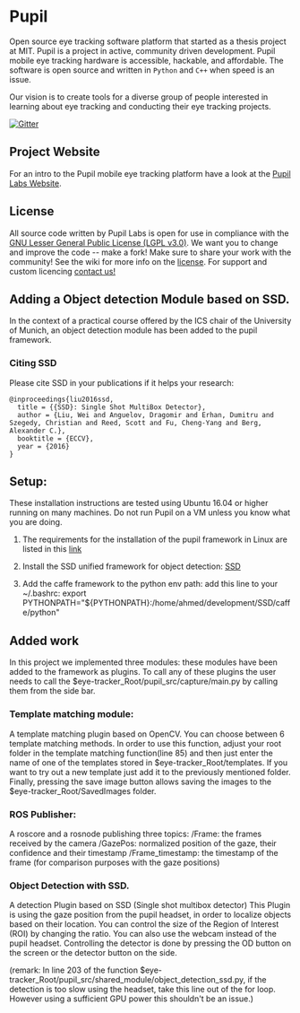 # Pupil
Open source eye tracking software platform that started as a thesis project at MIT. Pupil is a project in active, community driven development. Pupil mobile eye tracking hardware is accessible, hackable, and affordable. The software is open source and written in `Python` and `C++` when speed is an issue.

Our vision is to create tools for a diverse group of people interested in learning about eye tracking and conducting their eye tracking projects.

[![Gitter](https://badges.gitter.im/pupil-labs/pupil.svg)](https://gitter.im/pupil-labs/pupil?utm_source=badge&utm_medium=badge&utm_campaign=pr-badge)

## Project Website
For an intro to the Pupil mobile eye tracking platform have a look at the [Pupil Labs Website](http://pupil-labs.com "Pupil Labs").


## License
All source code written by Pupil Labs is open for use in compliance with the [GNU Lesser General Public License (LGPL v3.0)](http://www.gnu.org/licenses/lgpl-3.0.en.html). We want you to change and improve the code -- make a fork! Make sure to share your work with the community! See the wiki for more info on the [license](https://github.com/pupil-labs/pupil/wiki/License "License"). For support and custom licencing [contact us!](https://github.com/pupil-labs/pupil/wiki/Community#email "email us")

## Adding a Object detection Module based on SSD.

In the context of a practical course offered by the ICS chair of the University of Munich, an object detection module has been added to the pupil framework.

### Citing SSD

Please cite SSD in your publications if it helps your research:

    @inproceedings{liu2016ssd,
      title = {{SSD}: Single Shot MultiBox Detector},
      author = {Liu, Wei and Anguelov, Dragomir and Erhan, Dumitru and Szegedy, Christian and Reed, Scott and Fu, Cheng-Yang and Berg, Alexander C.},
      booktitle = {ECCV},
      year = {2016}
    }

## Setup:

These installation instructions are tested using Ubuntu 16.04 or higher running on many machines. Do not run Pupil on a VM unless you know what you are doing.

1) The requirements for the installation of the pupil framework in Linux are listed in this [link](https://github.com/pupil-labs/pupil/wiki/Dependencies-Installation-Linux)

2) Install the SSD unified framework for object detection: [SSD](https://github.com/weiliu89/caffe/tree/ssd)

3) Add the caffe framework to the python env path: add this line to your ~/.bashrc: 
export PYTHONPATH="${PYTHONPATH}:/home/ahmed/development/SSD/caffe/python"

## Added work
In this project we implemented three modules: these modules have been added to the framework as plugins. To call any of these plugins the user needs to call the $eye-tracker_Root/pupil_src/capture/main.py by calling them from the side bar.
### Template matching module:

A template matching plugin based on OpenCV. You can choose between 6 template matching methods.
In order to use this function, adjust your root folder in the template matching function(line 85) and then just enter the name of one of the templates stored in $eye-tracker_Root/templates.
If you want to try out a new template just add it to the previously mentioned folder.
Finally, pressing the save image button allows saving the images to the $eye-tracker_Root/SavedImages folder.

### ROS Publisher:

A roscore and a rosnode publishing three topics: 
/Frame: the frames received by the camera
/GazePos: normalized position of the gaze, their confidence and their timestamp
/Frame_timestamp: the timestamp of the frame (for comparison purposes with the gaze positions)

### Object Detection with SSD.
A detection Plugin based on SSD (Single shot multibox detector)
This Plugin is using the gaze position from the pupil headset, in order to localize objects based on their location. You can control the size of the Region of Interest (ROI) by changing the ratio. 
You can also use the webcam instead of the pupil headset.
Controlling the detector is done by pressing the OD button on the screen or the detector button on the side.

(remark: In line 203 of the function $eye-tracker_Root/pupil_src/shared_module/object_detection_ssd.py, if the detection is too slow using the headset, take this line out of the for loop. However using a sufficient GPU power this shouldn't be an issue.)


